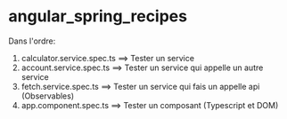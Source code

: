 # angular_spring_recipes

Dans l'ordre:

1. calculator.service.spec.ts ==> Tester un service
2. account.service.spec.ts ==> Tester un service qui appelle un autre service
3. fetch.service.spec.ts ==> Tester un service qui fais un appelle api (Observables)
4. app.component.spec.ts  ==> Tester un composant (Typescript et DOM)